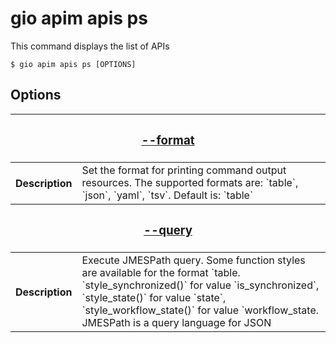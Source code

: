# gio apim apis ps

This command displays the list of APIs

	$ gio apim apis ps [OPTIONS]

## Options

<table>
    <thead>
        <tr>
            <th colspan="2"><h3><a href="#option-json" id="option-json">--format</a></h3>
            </th>
        </tr>
    </thead>
    <tbody>
        <tr>
            <th>Description</th>
            <td>
                Set the format for printing command output resources. The supported formats are: `table`, `json`, `yaml`, `tsv`. Default is: `table`
            </td>
        </tr>
    </tbody>
    <thead>
        <tr>
            <th colspan="2">
                <h3><a href="#option-root" id="option-root">--query</a></h3>
            </th>
        </tr>
    </thead>
    <tbody>
        <tr>
            <th>Description</th>
            <td>
                <div>
                    Execute JMESPath query. Some function styles are available for the format `table. `style_synchronized()` for value `is_synchronized`, `style_state()` for value `state`, `style_workflow_state()` for value `workflow_state.
                    JMESPath is a query language for JSON 
                </div>
            </td>
        </tr>
    </tbody>
</table>